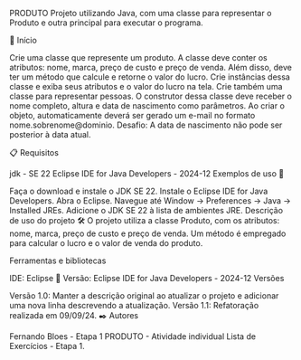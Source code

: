 PRODUTO Projeto utilizando Java, com uma classe para representar o Produto e outra principal para executar o programa.

🚀 Início

Crie uma classe que represente um produto. A classe deve conter os atributos: nome, marca, preço de custo e preço de venda. Além disso, deve ter um método que calcule e retorne o valor do lucro. Crie instâncias dessa classe e exiba seus atributos e o valor do lucro na tela. Crie também uma classe para representar pessoas. O construtor dessa classe deve receber o nome completo, altura e data de nascimento como parâmetros. Ao criar o objeto, automaticamente deverá ser gerado um e-mail no formato nome.sobrenome@dominio. Desafio: A data de nascimento não pode ser posterior à data atual.

📋 Requisitos

jdk - SE 22
Eclipse IDE for Java Developers - 2024-12
Exemplos de uso 🔧

Faça o download e instale o JDK SE 22.
Instale o Eclipse IDE for Java Developers.
Abra o Eclipse.
Navegue até Window -> Preferences -> Java -> Installed JREs.
Adicione o JDK SE 22 à lista de ambientes JRE.
Descrição de uso do projeto 🛠️
O projeto utiliza a classe Produto, com os atributos: nome, marca, preço de custo e preço de venda. Um método é empregado para calcular o lucro e o valor de venda do produto.

Ferramentas e bibliotecas

IDE: Eclipse
📌 Versão: Eclipse IDE for Java Developers - 2024-12
Versões

Versão 1.0: Manter a descrição original ao atualizar o projeto e adicionar uma nova linha descrevendo a atualização.
Versão 1.1: Refatoração realizada em 09/09/24.
✒️ Autores

Fernando Bloes - Etapa 1 PRODUTO - Atividade individual Lista de Exercícios - Etapa 1.
